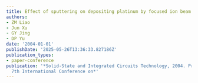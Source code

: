 ```yaml
---
title: Effect of sputtering on depositing platinum by focused ion beam
authors:
- ZM Liao
- Jun Xu
- GY Jing
- DP Yu
date: '2004-01-01'
publishDate: '2025-05-26T13:36:33.827186Z'
publication_types:
- paper-conference
publication: '*Solid-State and Integrated Circuits Technology, 2004. Proceedings.
  7th International Conference on*'
---
```

